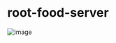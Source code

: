 # root-food-server
![image](https://github.com/user-attachments/assets/a1296e93-c621-4119-aa8a-eb87a2374bfc)
